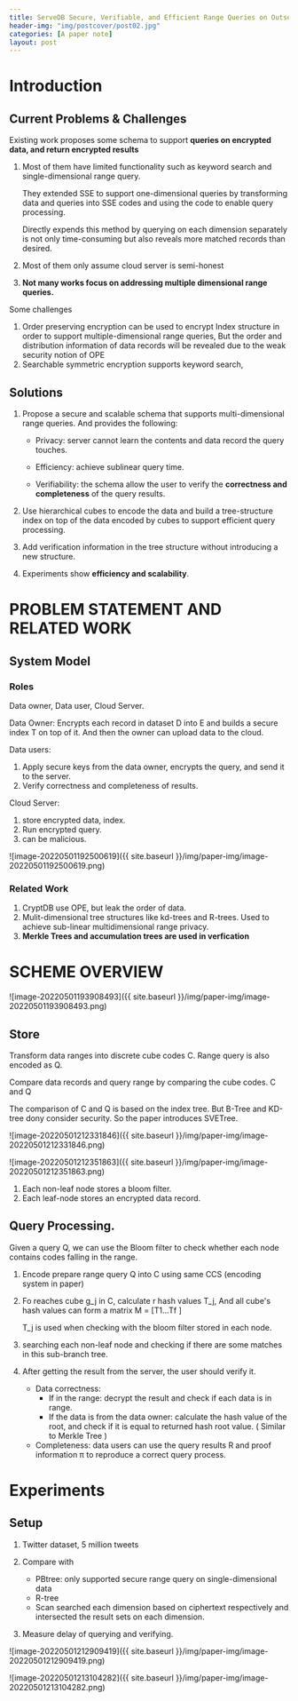 ```yaml
---
title: ServeDB Secure, Verifiable, and Efficient Range Queries on Outsourced Database
header-img: "img/postcover/post02.jpg"
categories: [A paper note]
layout: post
---
```



# Introduction

## Current Problems & Challenges

Existing work proposes some schema to support **queries on encrypted data, and return encrypted results**

1. Most of them have limited functionality such as keyword search and single-dimensional range query. 

   They extended SSE to support one-dimensional queries by transforming data and queries into SSE codes and using the code to enable query processing. 

   Directly expends this method by querying on each dimension separately is not only time-consuming but also reveals more matched records than desired.

2. Most of them only assume cloud server is semi-honest

3. **Not many works focus on addressing multiple dimensional range queries.**

Some challenges

1. Order preserving encryption can be used to encrypt Index structure in order to support multiple-dimensional range queries,  But the order and distribution information of data records will be revealed due to the weak security notion of OPE
2. Searchable symmetric encryption supports keyword search,

## Solutions

1. Propose a secure and scalable schema that supports multi-dimensional range queries. And provides the following:

   - Privacy: server cannot learn the contents and data record the query touches.

   - Efficiency: achieve sublinear query time. 

   - Verifiability: the schema allow the user to verify the **correctness and completeness** of the query results.

2. Use hierarchical cubes to encode the data and build a tree-structure index on top of the data encoded by cubes to support efficient query processing.

3. Add verification information in the tree structure without introducing a new structure.

4. Experiments show **efficiency and scalability**.

# PROBLEM STATEMENT AND RELATED WORK

## System Model

### Roles

Data owner, Data user, Cloud Server.

Data Owner: Encrypts each record in dataset D into E and builds a secure index T on top of it. And then the owner can upload data to the cloud.

Data users: 

1. Apply secure keys from the data owner, encrypts the query, and send it to the server.
2. Verify correctness and completeness of results.

Cloud Server: 

1. store encrypted data, index.
2. Run encrypted query.
3. can be malicious.

![image-20220501192500619]({{ site.baseurl }}/img/paper-img/image-20220501192500619.png)

### Related Work

1. CryptDB use OPE, but leak the order of data.
2. Mulit-dimensional tree structures like kd-trees and R-trees. Used to achieve sub-linear multidimensional range privacy.
3. **Merkle Trees and accumulation trees are used in verfication**

# SCHEME OVERVIEW

![image-20220501193908493]({{ site.baseurl }}/img/paper-img/image-20220501193908493.png)

## Store 

Transform data ranges into discrete cube codes C. Range query is also encoded as Q.

Compare data records and query range by comparing the cube codes. C and Q

The comparison of C and Q is based on the index tree. But B-Tree and KD-tree dony consider security. So the paper introduces SVETree.

![image-20220501212331846]({{ site.baseurl }}/img/paper-img/image-20220501212331846.png)

![image-20220501212351863]({{ site.baseurl }}/img/paper-img/image-20220501212351863.png)

1. Each non-leaf node stores a bloom filter. 
2. Each leaf-node stores an encrypted data record.

## Query Processing.

Given a query Q, we can use the Bloom filter to check whether each node contains codes falling in the range.

1. Encode prepare range query Q into C using same CCS (encoding system in paper)

2. Fo reaches cube g_j in C, calculate r hash values T_j, And all cube's hash values can form a matrix M = [T1...Tf ]

   T_j is used when checking with the bloom filter stored in each node. 

3. searching each non-leaf node and checking if there are some matches in this sub-branch tree. 

4. After getting the result from the server, the user should verify it. 

   - Data correctness:
     - If in the range: decrypt the result and check if each data is in range.
     - If the data is from the data owner: calculate the hash value of the root, and check if it is equal to returned hash root value. ( Similar to Merkle Tree )
   - Completeness: data users can use the query results R and proof information π to reproduce a correct query process.

# Experiments

## Setup

1. Twitter dataset, 5 million tweets
2. Compare with 
   - PBtree: only supported secure range query on single-dimensional data
   - R-tree
   - Scan searched each dimension based on ciphertext respectively and intersected the result sets on each dimension.

3. Measure delay of querying and verifying.

![image-20220501212909419]({{ site.baseurl }}/img/paper-img/image-20220501212909419.png)

![image-20220501213104282]({{ site.baseurl }}/img/paper-img/image-20220501213104282.png)